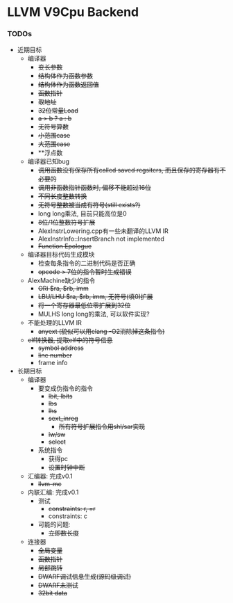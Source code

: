 # LLVM V9Cpu Backend

### TODOs
- 近期目标
    - 编译器
        - ~~变长参数~~
        - ~~结构体作为函数参数~~
        - ~~结构体作为函数返回值~~
        - ~~函数指针~~
        - ~~取地址~~
        - ~~32位常量Load~~
        - ~~a > b ? a : b~~
        - ~~无符号算数~~
        - ~~小范围case~~
        - ~~大范围case~~
        - \*\*浮点数
    - 编译器已知bug
        - ~~调用函数没有保存所有called saved regsiters,
            而且保存的寄存器有不必要的~~
        - ~~调用非函数指针函数时, 偏移不能超过16位~~
        - ~~不同长度整数转换~~
        - ~~无符号整数被当成有符号(still exists?)~~
        - long long乘法, 目前只能高位是0
        - ~~8位/1位整数符号扩展~~
        - AlexInstrLowering.cpp有一些未翻译的LLVM IR
        - AlexInstrInfo::InsertBranch not implemented
        - ~~Function Epologue~~
    - 编译器目标代码生成模块
        - 检查每条指令的二进制代码是否正确
        - ~~opcode > 7位的指令暂时生成错误~~
    - AlexMachine缺少的指令
        - ~~ORi $ra, $rb, imm~~
        - ~~LBU/LHU $ra, $rb, imm, 无符号(填0)扩展~~
        - ~~将一个寄存器最低位零扩展到32位~~
        - MULHS long long的乘法, 可以软件实现?
    - 不能处理的LLVM IR
        - ~~anyext (貌似可以用clang -O2消除掉这条指令)~~
    - ~~elf转换器, 提取elf中的符号信息~~
        - ~~symbol address~~
        - ~~line number~~
        - frame info
- 长期目标
    - 编译器
        - 要变成伪指令的指令
            - ~~lbit, lbits~~
            - ~~lbs~~
            - ~~lhs~~
            - ~~sext_inreg~~
                - ~~所有符号扩展指令用shl/sar实现~~
            - ~~lw/sw~~
            - ~~select~~
        - 系统指令
            - 获得pc
            - ~~设置时钟中断~~
    - 汇编器: 完成v0.1
        - ~~llvm-mc~~
    - 内联汇编: 完成v0.1
        - 测试
            - ~~constraints: r, =r~~
            - constraints: c
        - 可能的问题:
            - ~~立即数长度~~
    - 连接器
        - ~~全局变量~~
        - ~~函数指针~~
        - ~~局部跳转~~
        - ~~DWARF调试信息生成(源码级调试)~~
        - ~~DWARF未测试~~
        - ~~32bit data~~

